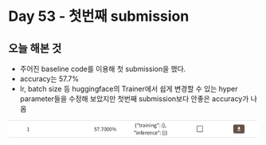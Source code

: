 # Day 53 - 첫번째 submission

## 오늘 해본 것

* 주어진 baseline code를 이용해 첫 submission을 했다.
* accuracy는 57.7%
* lr, batch size 등 huggingface의 Trainer에서 쉽게 변경할 수 있는 hyper parameter들을 수정해 보았지만 첫번째 submission보다 안좋은 accuracy가 나옴

![accuracy](./img/day53Accuracy.png)